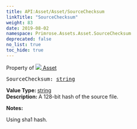 ```yaml
---
title: API:Asset/Asset/SourceChecksum
linkTitle: "SourceChecksum"
weight: 83
date: 2019-08-02
namespace: Primrose.Assets.Asset.SourceChecksum
deprecated: false
no_list: true
toc_hide: true
---
```

Property of <a href="/docs/api-reference/Class/Asset"><img src="/icons/silk/default.png"/>&nbsp;Asset</a>
<pre class="method-declaration">
SourceChecksum: <a class="type" href="/docs/api-reference/System/string">string</a></pre>
<b>Value Type: </b>
<a class="type" href="/docs/api-reference/System/string">string</a>
<br/>
<b>Description: </b>
A 128-bit hash of the source file.

<b>Notes: </b>
<p class="remarks">
Using sha1 hash.
</p>
